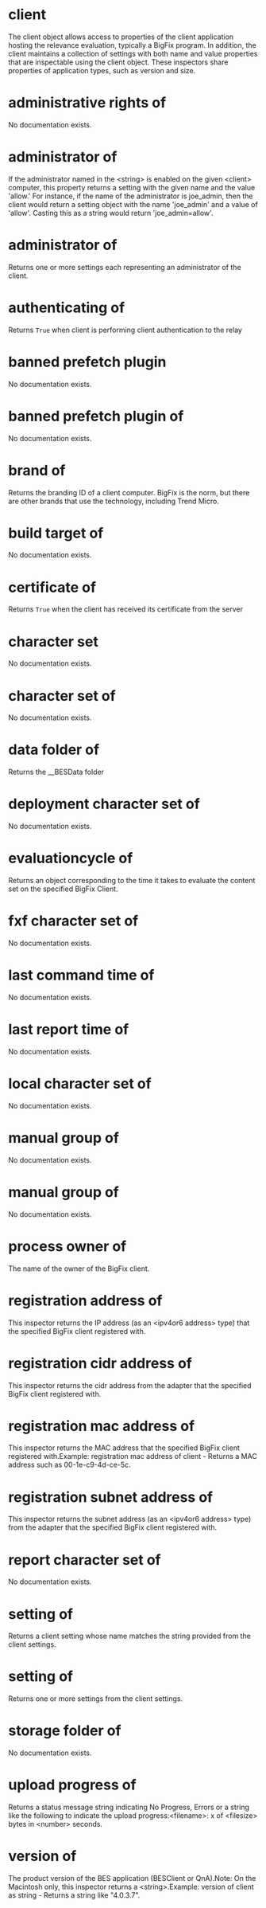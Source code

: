 # client

The client object allows access to properties of the client application hosting the relevance evaluation, typically a BigFix program. In addition, the client maintains a collection of settings with both name and value properties that are inspectable using the client object. These inspectors share properties of application types, such as version and size.

# administrative rights of <client>

No documentation exists.

# administrator <string> of <client>

If the administrator named in the &lt;string&gt; is enabled on the given &lt;client&gt; computer, this property returns a setting with the given name and the value &#39;allow.&#39; For instance, if the name of the administrator is joe_admin, then the client would return a setting object with the name &#39;joe_admin&#39; and a value of &#39;allow&#39;. Casting this as a string would return &#39;joe_admin=allow&#39;.

# administrator of <client>

Returns one or more settings each representing an administrator of the client.

# authenticating of <client>

Returns `True` when client is performing client authentication to the relay

# banned prefetch plugin <client>

No documentation exists.

# banned prefetch plugin of <client>

No documentation exists.

# brand of <client>

Returns the branding ID of a client computer. BigFix is the norm, but there are other brands that use the technology, including Trend Micro.

# build target of <client>

No documentation exists.

# certificate of <client>

Returns `True` when the client has received its certificate from the server

# character set <client>

No documentation exists.

# character set of <client>

No documentation exists.

# data folder of <client>

Returns the __BESData folder

# deployment character set of <client>

No documentation exists.

# evaluationcycle of <client>

Returns an object corresponding to the time it takes to evaluate the content set on the specified BigFix Client.

# fxf character set of <client>

No documentation exists.

# last command time of <client>

No documentation exists.

# last report time of <client>

No documentation exists.

# local character set of <client>

No documentation exists.

# manual group <string> of <client>

No documentation exists.

# manual group of <client>

No documentation exists.

# process owner of <client>

The name of the owner of the BigFix client.

# registration address of <client>

This inspector returns the IP address (as an &lt;ipv4or6 address&gt; type) that the specified BigFix client registered with.

# registration cidr address of <client>

This inspector returns the cidr address from the adapter that the specified BigFix client registered with.

# registration mac address of <client>

This inspector returns the MAC address that the specified BigFix client registered with.Example: registration mac address of client - Returns a MAC address such as 00-1e-c9-4d-ce-5c.

# registration subnet address of <client>

This inspector returns the subnet address (as an &lt;ipv4or6 address&gt; type) from the adapter that the specified BigFix client registered with.

# report character set of <client>

No documentation exists.

# setting <string> of <client>

Returns a client setting whose name matches the string provided from the client settings.

# setting of <client>

Returns one or more settings from the client settings.

# storage folder of <client>

No documentation exists.

# upload progress of <client>

Returns a status message string indicating No Progress, Errors or a string like the following to indicate the upload progress:&lt;filename&gt;: x of &lt;filesize&gt; bytes in &lt;number&gt; seconds.

# version of <client>

The product version of the BES application (BESClient or QnA).Note: On the Macintosh only, this inspector returns a &lt;string&gt;.Example: version of client as string - Returns a string like &quot;4.0.3.7&quot;.
